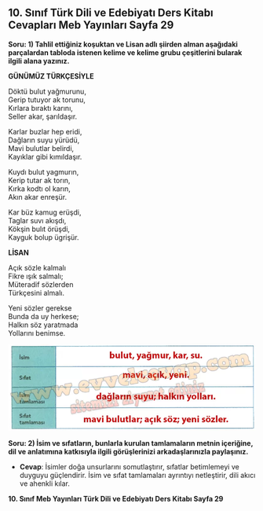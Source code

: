 ## 10. Sınıf Türk Dili ve Edebiyatı Ders Kitabı Cevapları Meb Yayınları Sayfa 29

**Soru: 1) Tahlil ettiğiniz koşuktan ve Lisan adlı şiirden alman aşağıdaki parçalardan tabloda istenen kelime ve kelime grubu çeşitlerini bularak ilgili alana yazınız.**

**GÜNÜMÜZ TÜRKÇESİYLE**

Döktü bulut yağmurunu,  
 Gerip tutuyor ak torunu,  
 Kırlara bıraktı karını,  
 Seller akar, şarıldaşır.

Karlar buzlar hep eridi,  
 Dağların suyu yürüdü,  
 Mavi bulutlar belirdi,  
 Kayıklar gibi kımıldaşır.

Kuydı bulut yagmurın,  
 Kerip tutar ak torın,  
 Kırka kodtı ol karın,  
 Akın akar enreşür.

Kar büz kamug erüşdi,  
 Taglar suvı akışdı,  
 Kökşin bulıt örüşdi,  
 Kayguk bolup ügrişür.

**LİSAN**

Açık sözle kalmalı  
 Fikre ışık salmalı;  
 Müteradif sözlerden  
 Türkçesini almalı.

Yeni sözler gerekse  
 Bunda da uy herkese;  
 Halkın söz yaratmada  
 Yollarını benimse.

![](./image1.webp)

**Soru: 2) İsim ve sıfatların, bunlarla kurulan tamlamaların metnin içeriğine, dil ve anlatımına katkısıyla ilgili görüşlerinizi arkadaşlarınızla paylaşınız.**

* **Cevap**: İsimler doğa unsurlarını somutlaştırır, sıfatlar betimlemeyi ve duyguyu güçlendirir. İsim ve sıfat tamlamaları ayrıntıyı netleştirir, dili akıcı ve ahenkli kılar.

**10. Sınıf Meb Yayınları Türk Dili ve Edebiyatı Ders Kitabı Sayfa 29**